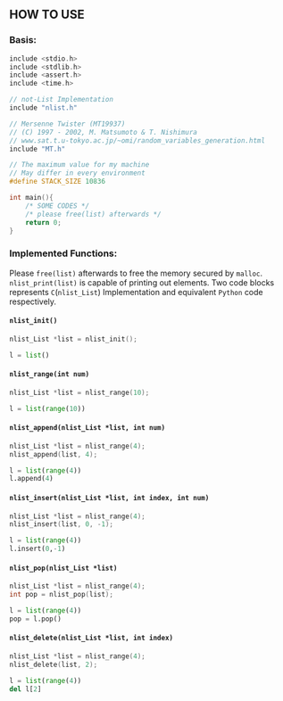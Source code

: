 ## HOW TO USE

### Basis:
```C
include <stdio.h>
include <stdlib.h>
include <assert.h>
include <time.h>

// not-List Implementation
include "nlist.h"

// Mersenne Twister (MT19937)
// (C) 1997 - 2002, M. Matsumoto & T. Nishimura
// www.sat.t.u-tokyo.ac.jp/~omi/random_variables_generation.html
include "MT.h"

// The maximum value for my machine
// May differ in every environment
#define STACK_SIZE 10836

int main(){
	/* SOME CODES */
	/* please free(list) afterwards */
	return 0;
}
```
### Implemented Functions:
Please `free(list)` afterwards to free the memory secured by `malloc`.
`nlist_print(list)` is capable of printing out elements.
Two code blocks represents `C`(`nlist_List`) Implementation and equivalent `Python` code respectively.

#### `nlist_init()`
```C
nlist_List *list = nlist_init();
```
```python
l = list()
```
#### `nlist_range(int num)`
```C
nlist_List *list = nlist_range(10);
```
```python
l = list(range(10))
```
#### `nlist_append(nlist_List *list, int num)`
```C
nlist_List *list = nlist_range(4);
nlist_append(list, 4);
```
```python
l = list(range(4))
l.append(4)
```

#### `nlist_insert(nlist_List *list, int index, int num)`
```C
nlist_List *list = nlist_range(4);
nlist_insert(list, 0, -1);
```
```python
l = list(range(4))
l.insert(0,-1)
```
#### `nlist_pop(nlist_List *list)`
```C
nlist_List *list = nlist_range(4);
int pop = nlist_pop(list);
```
```python
l = list(range(4))
pop = l.pop()
```
#### `nlist_delete(nlist_List *list, int index)`
```C
nlist_List *list = nlist_range(4);
nlist_delete(list, 2);
```
```python
l = list(range(4))
del l[2]
```